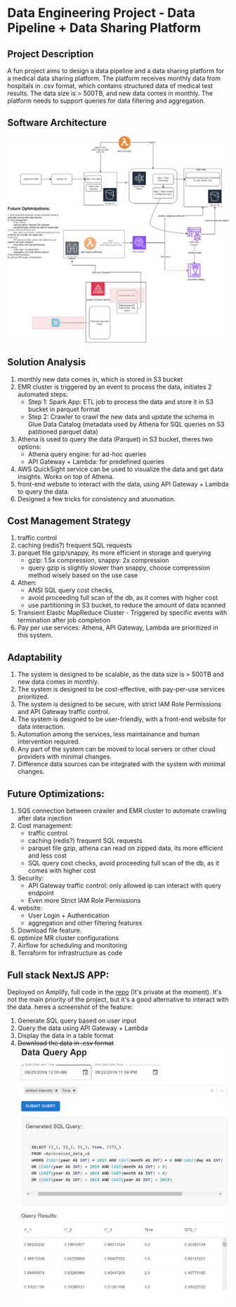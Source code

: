 # Data Engineering Project - Data Pipeline + Data Sharing Platform

## Project Description
A fun project aims to design a data pipeline and a data sharing platform for a medical data sharing platform. The platform receives monthly data from hospitals in .csv format, which contains structured data of medical test results. The data size is > 500TB, and new data comes in monthly. The platform needs to support queries for data filtering and aggregation.

## Software Architecture
![img](System_Architecture.png)

## Solution Analysis
1. monthly new data comes in, which is stored in S3 bucket
2. EMR cluster is triggered by an event to process the data, initiates 2 automated steps:
    - Step 1: Spark App: ETL job to process the data and store it in S3 bucket in parquet format
    - Step 2: Crawler to crawl the new data and update the schema in Glue Data Catalog (metadata used by Athena for SQL queries on S3 patitioned parquet data)
3. Athena is used to query the data (Parquet) in S3 bucket, theres two options:
    - Athena query engine: for ad-hoc queries
    - API Gateway + Lambda: for predefined queries
4. AWS QuickSight service can be used to visualize the data and get data insights. Works on top of Athena.
5. front-end website to interact with the data, using API Gateway + Lambda to query the data.
6. Designed a few tricks for consistency and atuomation.


## Cost Management Strategy
1. traffic control
2. caching (redis?) frequent SQL requests
3. parquet file gzip/snappy, its more efficient in storage and querying
    - gzip: 1.5x compression, snappy: 2x compression
    - query gzip is slightly slower than snappy, choose compression method wisely based on the use case
4. Athen:
    - ANSI SQL query cost checks, 
    - avoid proceeding full scan of the db, as it comes with higher cost
    - use partitioning in S3 bucket, to reduce the amount of data scanned
5. Transient Elastic MapReduce Cluster - Triggered by specific events with termination after job completion
6. Pay per use services: Athena, API Gateway, Lambda are prioritized in this system.

## Adaptability
1. The system is designed to be scalable, as the data size is > 500TB and new data comes in monthly.
2. The system is designed to be cost-effective, with pay-per-use services prioritized.
3. The system is designed to be secure, with strict IAM Role Permissions and API Gateway traffic control.
4. The system is designed to be user-friendly, with a front-end website for data interaction.
5. Automation among the services, less maintainance and human intervention required.
6. Any part of the system can be moved to local servers or other cloud providers with minimal changes.
7. Difference data sources can be integrated with the system with minimal changes.

## Future Optimizations:
1. SQS connection between crawler and EMR cluster to automate crawling after data injection
2. Cost management:
	- traffic control
	- caching (redis?) frequent SQL requests
	- parquet file gzip, athena can read on zipped data, its more efficient and less cost
	- SQL query cost checks, avoid proceeding full scan of the db, as it comes with higher cost
3. Security:
	- API Gateway traffic control: only allowed ip can interact with query endpoint
	- Even more Strict IAM Role Permissions
4. website: 
	- User Login + Authentication
	- aggregation and other filtering features
5. Download file feature.
6. optimize MR cluster configurations
7. Airflow for scheduling and monitoring
8. Terraform for infrastructure as code

## Full stack NextJS APP:
Deployed on Amplify, full code in the [repo](https://github.com/emmhh/big-data-sharing-app) (It's private at the moment). It's not the main priority of the project, but it's a good alternative to interact with the data.
heres a screenshot of the feature: 
1. Generate SQL query based on user input
2. Query the data using API Gateway + Lambda
3. Display the data in a table format
4. ~~Download the data in .csv format~~
![demo](demo-web.png)